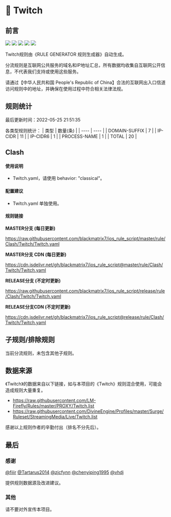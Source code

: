 # 🧸 Twitch

## 前言

![](https://shields.io/badge/-移除重复规则-ff69b4) ![](https://shields.io/badge/-DOMAIN与DOMAIN--SUFFIX合并-green) ![](https://shields.io/badge/-DOMAIN--SUFFIX间合并-critical) ![](https://shields.io/badge/-DOMAIN--SUFFIX与DOMAIN--KEYWORD合并-blue) ![](https://shields.io/badge/-IP--CIDR(6)合并-blueviolet) 

Twitch规则由《RULE GENERATOR 规则生成器》自动生成。

分流规则是互联网公共服务的域名和IP地址汇总，所有数据均收集自互联网公开信息，不代表我们支持或使用这些服务。

请通过【中华人民共和国 People's Republic of China】合法的互联网出入口信道访问规则中的地址，并确保在使用过程中符合相关法律法规。

## 规则统计

最后更新时间：2022-05-25 21:51:35

各类型规则统计：
| 类型 | 数量(条)  | 
| ---- | ----  |
| DOMAIN-SUFFIX | 7  | 
| IP-CIDR | 11  | 
| IP-CIDR6 | 1  | 
| PROCESS-NAME | 1  | 
| TOTAL | 20  | 


## Clash 

#### 使用说明
- Twitch.yaml，请使用 behavior: "classical"。

#### 配置建议
- Twitch.yaml 单独使用。

#### 规则链接
**MASTER分支 (每日更新)**

https://raw.githubusercontent.com/blackmatrix7/ios_rule_script/master/rule/Clash/Twitch/Twitch.yaml

**MASTER分支 CDN (每日更新)**

https://cdn.jsdelivr.net/gh/blackmatrix7/ios_rule_script@master/rule/Clash/Twitch/Twitch.yaml

**RELEASE分支 (不定时更新)**

https://raw.githubusercontent.com/blackmatrix7/ios_rule_script/release/rule/Clash/Twitch/Twitch.yaml

**RELEASE分支CDN (不定时更新)**

https://cdn.jsdelivr.net/gh/blackmatrix7/ios_rule_script@release/rule/Clash/Twitch/Twitch.yaml

## 子规则/排除规则


当前分流规则，未包含其他子规则。

## 数据来源

《Twitch》的数据来自以下链接，如与本项目的《Twitch》规则混合使用，可能会造成规则大量重复。

- https://raw.githubusercontent.com/LM-Firefly/Rules/master/PROXY/Twitch.list
- https://raw.githubusercontent.com/DivineEngine/Profiles/master/Surge/Ruleset/StreamingMedia/Live/Twitch.list


感谢以上规则作者的辛勤付出（排名不分先后）。

## 最后

### 感谢

[@fiiir](https://github.com/fiiir) [@Tartarus2014](https://github.com/Tartarus2014) [@zjcfynn](https://github.com/zjcfynn) [@chenyiping1995](https://github.com/chenyiping1995) [@vhdj](https://github.com/vhdj)

提供规则数据源及改进建议。

### 其他

请不要对外宣传本项目。
